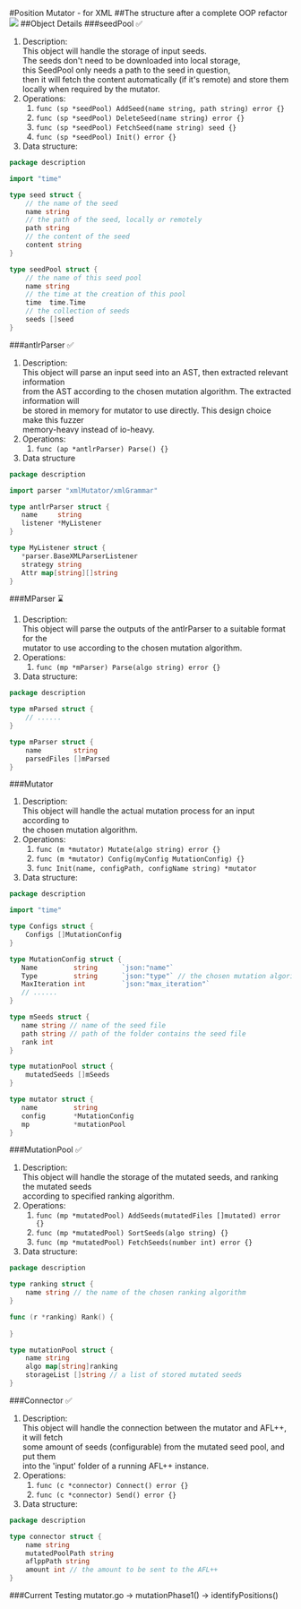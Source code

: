 #Position Mutator - for XML
##The structure after a complete OOP refactor
![](pics/PositionMutatorOOP.png)
##Object Details
###seedPool ✅
1. Description:\
   This object will handle the storage of input seeds.\
   The seeds don't need to be downloaded into  local storage,\
   this SeedPool only needs a path to the seed in question,\
   then it will fetch the content automatically (if it's remote) and store them locally when required by the mutator.
2. Operations:
    1. ```func (sp *seedPool) AddSeed(name string, path string) error {}```
    2. ```func (sp *seedPool) DeleteSeed(name string) error {}```
    3. ```func (sp *seedPool) FetchSeed(name string) seed {}```
    4. ```func (sp *seedPool) Init() error {}```
3. Data structure:

```go
package description

import "time"

type seed struct {
	// the name of the seed
	name string
	// the path of the seed, locally or remotely
	path string
	// the content of the seed
	content string
}

type seedPool struct {
	// the name of this seed pool
	name string
	// the time at the creation of this pool
	time  time.Time
	// the collection of seeds
	seeds []seed
}
```
###antlrParser ✅
1. Description:\
   This object will parse an input seed into an AST, then extracted relevant information\
   from the AST according to the chosen mutation algorithm. The extracted information will\
   be stored in memory for mutator to use directly. This design choice make this fuzzer\
   memory-heavy instead of io-heavy.
2. Operations:
    1. ```func (ap *antlrParser) Parse() {}``` 
3. Data structure

```go
package description

import parser "xmlMutator/xmlGrammar"

type antlrParser struct {
   name     string
   listener *MyListener
}

type MyListener struct {
   *parser.BaseXMLParserListener
   strategy string
   Attr map[string][]string
}
```
###MParser ⌛️
1. Description:\
   This object will parse the outputs of the antlrParser to a suitable format for the\
   mutator to use according to the chosen mutation algorithm.
2. Operations:
    1. ```func (mp *mParser) Parse(algo string) error {}```
3. Data structure:
```go
package description

type mParsed struct {
	// ......
}

type mParser struct {
	name        string
	parsedFiles []mParsed
}
```
###Mutator
1. Description:\
   This object will handle the actual mutation process for an input according to\
   the chosen mutation algorithm.
2. Operations:
    1. ```func (m *mutator) Mutate(algo string) error {}```
    2. ```func (m *mutator) Config(myConfig MutationConfig) {}```
    3. ```func Init(name, configPath, configName string) *mutator```
3. Data structure:

```go
package description

import "time"

type Configs struct {
	Configs []MutationConfig
}

type MutationConfig struct {
   Name         string      `json:"name"`
   Type         string      `json:"type"` // the chosen mutation algorithm
   MaxIteration int         `json:"max_iteration"`
   // ......
}

type mSeeds struct {
   name string // name of the seed file
   path string // path of the folder contains the seed file
   rank int
}

type mutationPool struct {
	mutatedSeeds []mSeeds
}

type mutator struct {
   name         string
   config       *MutationConfig
   mp           *mutationPool
}
```
###MutationPool ✅
1. Description:\
   This object will handle the storage of the mutated seeds, and ranking the mutated seeds\
   according to specified ranking algorithm.
2. Operations:
    1. ```func (mp *mutatedPool) AddSeeds(mutatedFiles []mutated) error {}```
    2. ```func (mp *mutatedPool) SortSeeds(algo string) {}```
    3. ```func (mp *mutatedPool) FetchSeeds(number int) error {}```
3. Data structure:
```go
package description

type ranking struct {
	name string // the name of the chosen ranking algorithm
}

func (r *ranking) Rank() {
	
}

type mutationPool struct {
	name string
	algo map[string]ranking
	storageList []string // a list of stored mutated seeds
}
```
###Connector ✅
1. Description:\
   This object will handle the connection between the mutator and AFL++, it will fetch\
   some amount of seeds (configurable) from the mutated seed pool, and put them\
   into the 'input' folder of a running AFL++ instance.
2. Operations:
    1. ```func (c *connector) Connect() error {}```
    2. ```func (c *connector) Send() error {}```
3. Data structure:
```go
package description

type connector struct {
	name string
	mutatedPoolPath string
	aflppPath string
	amount int // the amount to be sent to the AFL++
}
```

###Current Testing
mutator.go -> mutationPhase1() -> identifyPositions()

